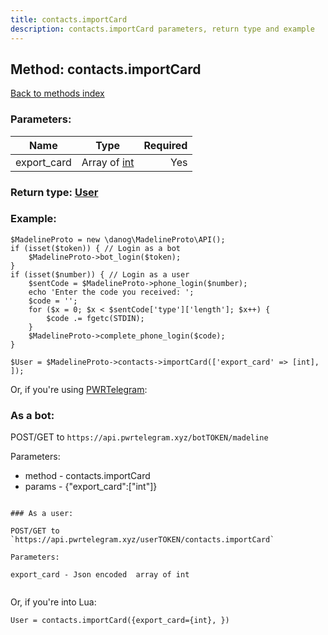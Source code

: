 ```yaml
---
title: contacts.importCard
description: contacts.importCard parameters, return type and example
---
```

## Method: contacts.importCard  
[Back to methods index](index.md)


### Parameters:

| Name     |    Type       | Required |
|----------|:-------------:|---------:|
|export\_card|Array of [int](../types/int.md) | Yes|


### Return type: [User](../types/User.md)

### Example:


```
$MadelineProto = new \danog\MadelineProto\API();
if (isset($token)) { // Login as a bot
    $MadelineProto->bot_login($token);
}
if (isset($number)) { // Login as a user
    $sentCode = $MadelineProto->phone_login($number);
    echo 'Enter the code you received: ';
    $code = '';
    for ($x = 0; $x < $sentCode['type']['length']; $x++) {
        $code .= fgetc(STDIN);
    }
    $MadelineProto->complete_phone_login($code);
}

$User = $MadelineProto->contacts->importCard(['export_card' => [int], ]);
```

Or, if you're using [PWRTelegram](https://pwrtelegram.xyz):

### As a bot:

POST/GET to `https://api.pwrtelegram.xyz/botTOKEN/madeline`

Parameters:

* method - contacts.importCard
* params - {"export_card":["int"]}

```

### As a user:

POST/GET to `https://api.pwrtelegram.xyz/userTOKEN/contacts.importCard`

Parameters:

export_card - Json encoded  array of int


```

Or, if you're into Lua:

```
User = contacts.importCard({export_card={int}, })
```

